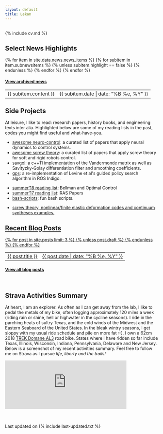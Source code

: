```yaml
---
layout: default
title: Lekan
---
```


<div class="col-md-2 vcenter idxHdr">
  <a href="/downloads/me-style.jpg">
   </a>
  <!-- -->
</div>

<br>
{% include cv.md %}
<br>


<h2><i class="fa fa-chevron-right"></i><i class="fa fa-chevron-right"></i>Select News Highlights</h2>
<table class="table table-hover">
    {% for item in site.data.news.news_items %}
    {% for subitem in item.subnewsitems %}
        {% unless subitem.highlight == false %}
        <tr>
          <td>{{ subitem.content }} </td>
          <td class="col-md-3" style="text-align: right;">{{ subitem.date | date: "%B %e, %Y" }}</td>
        </tr>
      {% endunless %}
    {% endfor %}
  {% endfor %}
<h4><a href="{{ sites }}/news">View archived news</a></h4>
</table>
<!-- <br> -->

<!-- Side projects  -->
 <h2><i class="fa fa-chevron-right"></i><i class="fa fa-chevron-right"></i> Side Projects</h2>
 <p>At leisure, I like to read: research papers, history books, and engineering texts inter alia. Highlighted below are some of my reading lists in the past, codes you might find useful and what-have-you.</p>

+    <a href="https://github.com/lakehanne/awesome-neurocontrol">awesome neuro-control</a>: a curated list of papers that apply neural dynamics to control systems.
+ <a href="https://github.com/lakehanne/awesome-screw-theory"> awesome screw theory</a>: a curated list of papers that apply screw theory for soft and rigid robots control.
+ <a href="https://github.com/lakehanne/Savitzky-Golay">savgol</a>: a c++11 implementation of the Vandermonde matrix as well as Savityzky-Golay differentiation filter and smoothing coefficients.
+ <a href="https://github.com/lakehanne/gps">gps</a>: a re-implementation of Levine et al's guided policy search algorithm in ROS Indigo.
<!-- + <a href="{{ site.url }}/scholternships"> advice for fellowships, internships, conference grants applications</a> -->
+ <a href="{{ site.url }}/readlist18"> summer'18 reading list</a>:  Bellman and Optimal Control
+ <a href="{{ site.url }}/readlist"> summer'17 reading list</a>:  RAS Papers
+ <a href="https://github.com/lakehanne/shells.git"> bash-scripts</a>: fun bash scripts.
<!-- + <a href="https://github.com/lakehanne/conference-tracker"> control/robotics/ai conference tracker</a> -->
+ <a href="https://github.com/lakehanne/screws"> screw theory, nonlinear/finite elastic deformation codes and continuum syntheses examples.
<!-- + <a href="https://github.com/lakehanne/research-group-resources">research group resources</a>:  Borrowed from Jean Yang -->

<h2><i class="fa fa-chevron-right"></i><i class="fa fa-chevron-right"></i>Recent Blog Posts</h2>

<table class="table table-hover">
  {% for post in site.posts limit: 3 %}
    {% unless post.draft %}
    <tr>
      <td><a href="{{ post.url }}">{{ post.title }}</a></td>
      <td class="col-md-3" style="text-align: right;">{{ post.date | date: "%B %e, %Y" }}</td>
    </tr>
    {% endunless %}
  {% endfor %}
</table>
<h4><a href="/blog">View all blog posts </a></h4>
<br>

<!-- Strava summary -->
<h2><i class="fa fa-chevron-right"></i><i class="fa fa-chevron-right"></i>Strava Activities Summary</h2>
<p>At heart, I am an explorer. As often as I can get away from the lab, I like to pedal the metals of my bike, often logging approximately 120 miles a week (riding rain or shine, hell or highwater in the cycline seasons). I ride in the parching heats of sultry Texas, and the cold winds of the  Midwest and the Eastern Seaboard of the United States. In the bleak wintry seasons, I get sloppy with my usual ride schedule and pile on more fat :-). I own a 62cm  2018 <a href="https://www.trekbikes.com/us/en_US/us/en_US/bikes/road-bikes/performance-road-bikes/domane/domane-al/domane-al-3/p/23526/">TREK Domane AL3</a> road bike. States where I have ridden so far include Texas, Illinois, Wisconsin, Indiana, Pennsylvania, Delaware and New Jersey. Below is a screenshot of my recent activities summary. Feel free to follow me on Strava as I pursue <i>life, liberty and the trails!</i></p>
  <iframe height='160' width='400' frameborder='0' allowtransparency='true' scrolling='no' src='https://www.strava.com/athletes/29996478/activity-summary/a1ced5c81ee2203640950cbaf24d5fb53d84bafb'></iframe>


<br><br>
Last updated on {% include last-updated.txt %}
